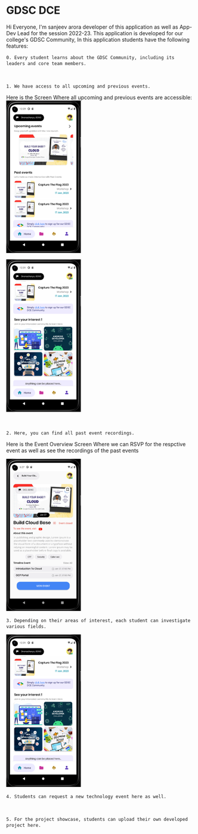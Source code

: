 # GDSC DCE

Hi Everyone, I'm sanjeev arora developer of this application as well as App-Dev Lead for the session 2022-23. This application is developed for our college's GDSC Community, In this application students have the following features:

    0. Every student learns about the GDSC Community, including its leaders and core team members.
    
&nbsp;
  
    1. We have access to all upcoming and previous events.

Here is the Screen Where all upcoming and previous events are accessible:
 <img src="https://github.com/sanjeevarora3735/GDSC_DCE/blob/master/Dashboard_Home.png?raw=true" width="200px" />
 
 <img src="https://github.com/sanjeevarora3735/GDSC_DCE/blob/master/Dashboard_Home_ScrollDown.png?raw=true" width="200px" />

&nbsp;
  
    2. Here, you can find all past event recordings.
      
 Here is the Event Overview Screen Where we can RSVP for the respctive event as well as see the recordings of the past events
 
 <img src="https://github.com/sanjeevarora3735/GDSC_DCE/blob/master/Event%20Screen.png?raw=true" width="200px" />
&nbsp;
  
    3. Depending on their areas of interest, each student can investigate various fields.
      
 <img src="https://github.com/sanjeevarora3735/GDSC_DCE/blob/master/Dashboard_Home_ScrollDown.png?raw=true" width="200px" />
&nbsp;
  
    4. Students can request a new technology event here as well.
      
&nbsp;
  
    5. For the project showcase, students can upload their own developed project here.
